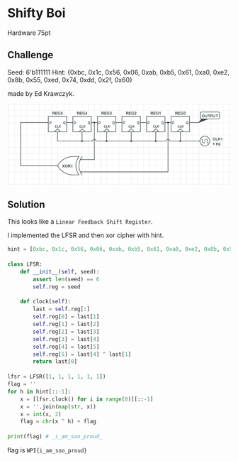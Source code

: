 # Shifty Boi

Hardware 75pt

## Challenge

Seed: 6'b111111 Hint: {0xbc, 0x1c, 0x56, 0x06, 0xab, 0xb5, 0x61, 0xa0, 0xe2, 0x8b, 0x55, 0xed, 0x74, 0xdd, 0x2f, 0x60}

made by Ed Krawczyk.

![img_shifty.png](img_shifty.png)

## Solution

This looks like a `Linear Feedback Shift Register`.

I implemented the LFSR and then xor cipher with hint.

```py
hint = [0xbc, 0x1c, 0x56, 0x06, 0xab, 0xb5, 0x61, 0xa0, 0xe2, 0x8b, 0x55, 0xed, 0x74, 0xdd, 0x2f, 0x60]

class LFSR:
    def __init__(self, seed):
        assert len(seed) == 6
        self.reg = seed

    def clock(self):
        last = self.reg[:]
        self.reg[0] = last[1]
        self.reg[1] = last[2]
        self.reg[2] = last[3]
        self.reg[3] = last[4]
        self.reg[4] = last[5]
        self.reg[5] = last[4] ^ last[1]
        return last[0]

lfsr = LFSR([1, 1, 1, 1, 1, 1])
flag = ''
for h in hint[::-1]:
    x = [lfsr.clock() for i in range(8)][::-1]
    x = ''.join(map(str, x))
    x = int(x, 2)
    flag = chr(x ^ h) + flag

print(flag) # _i_am_soo_proud_
```

flag is `WPI{i_am_soo_proud}`

